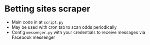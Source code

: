 # Betting sites scraper

- Main code in at `script.py`
- May be used with cron tab to scan odds periodically
- Config `messenger.py` with your credentials to receive messages via Facebook messenger